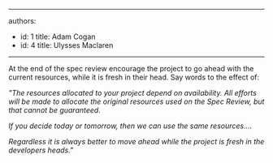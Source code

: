 

---
authors:
  - id: 1
    title: Adam Cogan
  - id: 4
    title: Ulysses Maclaren
---




<span class='intro'> At the end of the spec review encourage the project to go ahead with the current resources, while it is fresh in their head. Say words to the effect of&#58; </span>

<p><em>&quot;The resources allocated to your project depend on availability. All efforts will be made to allocate the original resources used on the Spec Review, but that cannot be guaranteed.</em></p><p><em>If you decide today or tomorrow, then we can use the same resources....</em></p><p><em>Regardless it is always better to move ahead while the project is fresh in the developers heads.&quot;</em></p>


